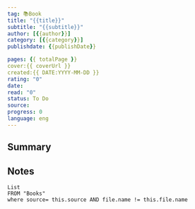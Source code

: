 ```yaml
---
tag: 📚Book
title: "{{title}}"
subtitle: "{{subtitle}}"
author: [{{author}}]
category: [{{category}}]
publishdate: {{publishDate}}

pages: {{ totalPage }}
cover:{{ coverUrl }}
created:{{ DATE:YYYY-MM-DD }} 
rating: "0"
date: 
read: "0"
status: To Do
source: 
progress: 0
language: eng
---
```

## Summary


## Notes
```dataview
List 
FROM "Books"
where source= this.source AND file.name != this.file.name
``` 